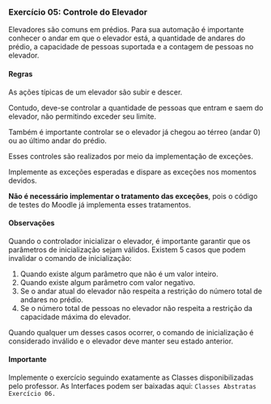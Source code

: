 ### Exercício 05: Controle do Elevador
Elevadores são comuns em prédios. Para sua automação é importante conhecer o andar em que o elevador está, a quantidade de andares do prédio, a capacidade de pessoas suportada e a contagem de pessoas no elevador.
#### Regras
As ações típicas de um elevador são subir e descer.

Contudo, deve-se controlar a quantidade de pessoas que entram e saem do elevador, não permitindo exceder seu limite.

Também é importante controlar se o elevador já chegou ao térreo (andar 0) ou ao último andar do prédio.

Esses controles são realizados por meio da implementação de exceções.

Implemente as exceções esperadas e dispare as exceções nos momentos devidos.

**Não é necessário implementar o tratamento das exceções**, pois o código de testes do Moodle já implementa esses tratamentos.
#### Observações
Quando o controlador inicializar o elevador, é importante garantir que os parâmetros de inicialização sejam válidos. Existem 5 casos que podem invalidar o comando de inicialização:

1. Quando existe algum parâmetro que não é um valor inteiro.
2. Quando existe algum parâmetro com valor negativo.
4. Se o andar atual do elevador não respeita a restrição do número total de andares no prédio.
5. Se o número total de pessoas no elevador não respeita a restrição da capacidade máxima do elevador.

Quando qualquer um desses casos ocorrer, o comando de inicialização é considerado inválido e o elevador deve manter seu estado anterior.
#### Importante
Implemente o exercício seguindo exatamente as Classes disponibilizadas pelo professor. As Interfaces podem ser baixadas aqui: ```Classes Abstratas Exercício 06.```
